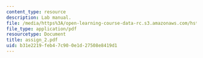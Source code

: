 ```yaml
---
content_type: resource
description: Lab manual.
file: /media/https%3A/open-learning-course-data-rc.s3.amazonaws.com/hst-121-gastroenterology-fall-2005/b31e2219feb47c900e1d27508e8419d1_assign_2.pdf
file_type: application/pdf
resourcetype: Document
title: assign_2.pdf
uid: b31e2219-feb4-7c90-0e1d-27508e8419d1
---
```

